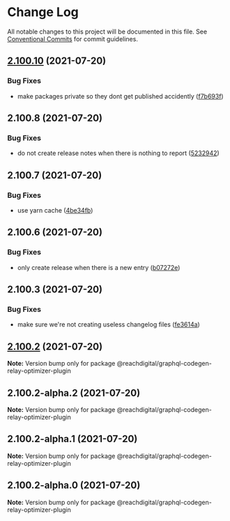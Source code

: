 # Change Log

All notable changes to this project will be documented in this file.
See [Conventional Commits](https://conventionalcommits.org) for commit guidelines.

## [2.100.10](https://github.com/ho-nl/m2-pwa/compare/@reachdigital/graphql-codegen-relay-optimizer-plugin@2.100.9...@reachdigital/graphql-codegen-relay-optimizer-plugin@2.100.10) (2021-07-20)


### Bug Fixes

* make packages private so they dont get published accidently ([f7b693f](https://github.com/ho-nl/m2-pwa/commit/f7b693ff6a4d232d0871f6a68922d14678853a96))





## 2.100.8 (2021-07-20)


### Bug Fixes

* do not create release notes when there is nothing to report ([5232942](https://github.com/ho-nl/m2-pwa/commit/523294290408f822f40f1f3fec19bbcf825f6526))





## 2.100.7 (2021-07-20)


### Bug Fixes

* use yarn cache ([4be34fb](https://github.com/ho-nl/m2-pwa/commit/4be34fbb56cf528ba346de0cbe2c32d102b9960b))





## 2.100.6 (2021-07-20)


### Bug Fixes

* only create release when there is a new entry ([b07272e](https://github.com/ho-nl/m2-pwa/commit/b07272e4e74ee0bec3677e35ce3ee7e02231971a))





## 2.100.3 (2021-07-20)


### Bug Fixes

* make sure we're not creating useless changelog files ([fe3614a](https://github.com/ho-nl/m2-pwa/commit/fe3614a8480c7f1c68d673da2bb84805112a6643))





## [2.100.2](https://github.com/ho-nl/m2-pwa/compare/@reachdigital/graphql-codegen-relay-optimizer-plugin@2.100.2-alpha.2...@reachdigital/graphql-codegen-relay-optimizer-plugin@2.100.2) (2021-07-20)

**Note:** Version bump only for package @reachdigital/graphql-codegen-relay-optimizer-plugin





## 2.100.2-alpha.2 (2021-07-20)

**Note:** Version bump only for package @reachdigital/graphql-codegen-relay-optimizer-plugin





## 2.100.2-alpha.1 (2021-07-20)

**Note:** Version bump only for package @reachdigital/graphql-codegen-relay-optimizer-plugin





## 2.100.2-alpha.0 (2021-07-20)

**Note:** Version bump only for package @reachdigital/graphql-codegen-relay-optimizer-plugin
